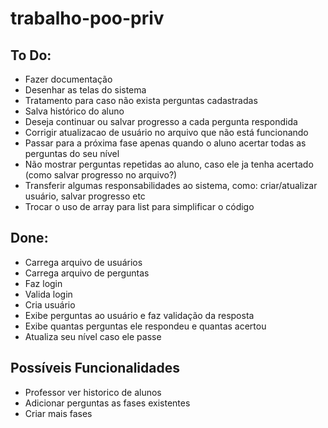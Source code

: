 # trabalho-poo-priv


## To Do:
* Fazer documentação
* Desenhar as telas do sistema
* Tratamento para caso não exista perguntas cadastradas
* Salva histórico do aluno
* Deseja continuar ou salvar progresso a cada pergunta respondida
* Corrigir atualizacao de usuário no arquivo que não está funcionando
* Passar para a próxima fase apenas quando o aluno acertar todas as perguntas do seu nível
* Não mostrar perguntas repetidas ao aluno, caso ele ja tenha acertado (como salvar progresso no arquivo?)
* Transferir algumas responsabilidades ao sistema, como: criar/atualizar usuário, salvar progresso etc
* Trocar o uso de array para list para simplificar o código

## Done:
* Carrega arquivo de usuários
* Carrega arquivo de perguntas
* Faz login
* Valida login
* Cria usuário
* Exibe perguntas ao usuário e faz validação da resposta
* Exibe quantas perguntas ele respondeu e quantas acertou
* Atualiza seu nível caso ele passe

## Possíveis Funcionalidades

* Professor ver historico de alunos
* Adicionar perguntas as fases existentes
* Criar mais fases